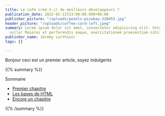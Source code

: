 ```yaml
---
title: Le café créé-t-il de meilleurs développeurs ?
publication_date: 2022-02-21T23:00:00.000+00:00
publisher_picture: "/uploads/pexels-pixabay-220453.jpg"
header_picture: "/uploads/coffee-card-left.jpeg"
summary: Lorem ipsum dolor sit amet, consectetur adipisicing elit. Voluptatibus quia,
  nulla! Maiores et perferendis eaque, exercitationem praesentium nihil.
publisher_name: Jérémy Lorthioir
tags: []

---
```


Bonjour ceci est un premier article, soyez indulgents

{{% summary %}}
<div class="blog-post-summary">
<p class="summary-title">Sommaire</p>
<ul class="summary-container">
<li>
<a href="#link1">Premier chapitre</a>
</li>
<li>
<a href="#">Les bases de HTML</a>
</li>
<li>
<a href="#">Encore un chapitre</a>
</li>
</ul>
</div>
{{% /summary %}}